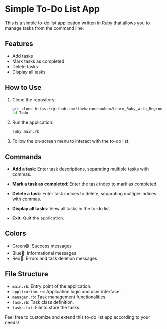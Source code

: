 # Simple To-Do List App

This is a simple to-do list application written in Ruby that allows you to manage tasks from the command line.

## Features

- Add tasks
- Mark tasks as completed
- Delete tasks
- Display all tasks

## How to Use

1. Clone the repository:

    ```bash
    git clone https://github.com/thekaranchauhan/Learn_Ruby_with_Beginner_Projects.git
    cd Todo
    ```

2. Run the application:

    ```bash
    ruby main.rb
    ```

3. Follow the on-screen menu to interact with the to-do list.

## Commands

- **Add a task**: Enter task descriptions, separating multiple tasks with commas.

- **Mark a task as completed**: Enter the task index to mark as completed.

- **Delete a task**: Enter task indices to delete, separating multiple indices with commas.

- **Display all tasks**: View all tasks in the to-do list.

- **Exit**: Quit the application.

## Colors

- Green🟢: Success messages
- Blue🔵: Informational messages
- Red🔴: Errors and task deletion messages

## File Structure

- `main.rb`: Entry point of the application.
- `application.rb`: Application logic and user interface.
- `manager.rb`: Task management functionalities.
- `task.rb`: Task class definition.
- `tasks.txt`: File to store the tasks.

Feel free to customize and extend this to-do list app according to your needs!
